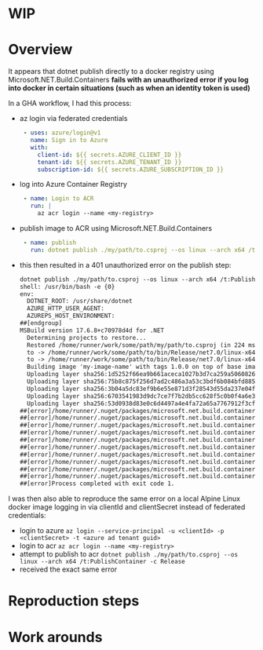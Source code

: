 # WIP
# Overview
It appears that dotnet publish directly to a docker registry using Microsoft.NET.Build.Containers __fails with an unauthorized error if you log into docker in certain situations (such as when an identity token is used)__

In a GHA workflow, I had this process:
- az login via federated credentials
   ```yaml
    - uses: azure/login@v1
      name: Sign in to Azure
      with:
        client-id: ${{ secrets.AZURE_CLIENT_ID }}
        tenant-id: ${{ secrets.AZURE_TENANT_ID }}
        subscription-id: ${{ secrets.AZURE_SUBSCRIPTION_ID }}
   ```
- log into Azure Container Registry
   ```yaml
    - name: Login to ACR
      run: |
        az acr login --name <my-registry>
   ```
- publish image to ACR using Microsoft.NET.Build.Containers
   ```yaml
    - name: publish
      run: dotnet publish ./my/path/to.csproj --os linux --arch x64 /t:PublishContainer -c Release
   ```
- this then resulted in a 401 unauthorized error on the publish step:
  ```txt
  dotnet publish ./my/path/to.csproj --os linux --arch x64 /t:PublishContainer -c Release
  shell: /usr/bin/bash -e {0}
  env:
    DOTNET_ROOT: /usr/share/dotnet
    AZURE_HTTP_USER_AGENT: 
    AZUREPS_HOST_ENVIRONMENT: 
  ##[endgroup]
  MSBuild version 17.6.8+c70978d4d for .NET
    Determining projects to restore...
    Restored /home/runner/work/some/path/my/path/to.csproj (in 224 ms).
    to -> /home/runner/work/some/path/to/bin/Release/net7.0/linux-x64/to.dll
    to -> /home/runner/work/some/path/to/bin/Release/net7.0/linux-x64/publish/
    Building image 'my-image-name' with tags 1.0.0 on top of base image mcr.microsoft.com:443/dotnet/runtime:7.0
    Uploading layer sha256:1d5252f66ea9b661aceca1027b3d7ca259a50608261a25b51148119ecf086932 to my-registry.azurecr.io
    Uploading layer sha256:75b8c875f256d7ad2c486a3a53c3bdf6b084bfd885e2ea845d54aab237e16b76 to my-registry.azurecr.io
    Uploading layer sha256:3b04a5dc83ef9b6e55e871d3f28543d55da237e04fe428844764759854f62b4a to my-registry.azurecr.io
    Uploading layer sha256:6703541983d9dc7ce7f7b2db5cc628f5c0b0f4a6e38db93d1a344f40c6f6f153 to my-registry.azurecr.io
    Uploading layer sha256:53d0938d83e0c6d4497a4e4fa72a65a7767912f3cff06399ddf63b7ee302c618 to my-registry.azurecr.io
  ##[error]/home/runner/.nuget/packages/microsoft.net.build.containers/7.0.306/build/Microsoft.NET.Build.Containers.targets(195,5): error CONTAINER1013: Failed to push to the output registry: System.Net.Http.HttpRequestException: Response status code does not indicate success: 401 (Unauthorized). [/home/runner/work/some/path/my/path/to.csproj]
  ##[error]/home/runner/.nuget/packages/microsoft.net.build.containers/7.0.306/build/Microsoft.NET.Build.Containers.targets(195,5): error CONTAINER1013:    at System.Net.Http.HttpResponseMessage.EnsureSuccessStatusCode() [/home/runner/work/some/path/my/path/to.csproj]
  ##[error]/home/runner/.nuget/packages/microsoft.net.build.containers/7.0.306/build/Microsoft.NET.Build.Containers.targets(195,5): error CONTAINER1013:    at Microsoft.NET.Build.Containers.AuthHandshakeMessageHandler.GetAuthenticationAsync(String registry, String scheme, Uri realm, String service, String scope, CancellationToken cancellationToken) in /_/src/Containers/Microsoft.NET.Build.Containers/AuthHandshakeMessageHandler.cs:line 138 [/home/runner/work/some/path/my/path/to.csproj]
  ##[error]/home/runner/.nuget/packages/microsoft.net.build.containers/7.0.306/build/Microsoft.NET.Build.Containers.targets(195,5): error CONTAINER1013:    at Microsoft.NET.Build.Containers.AuthHandshakeMessageHandler.SendAsync(HttpRequestMessage request, CancellationToken cancellationToken) in /_/src/Containers/Microsoft.NET.Build.Containers/AuthHandshakeMessageHandler.cs:line 182 [/home/runner/work/some/path/my/path/to.csproj]
  ##[error]/home/runner/.nuget/packages/microsoft.net.build.containers/7.0.306/build/Microsoft.NET.Build.Containers.targets(195,5): error CONTAINER1013:    at System.Net.Http.HttpClient.<SendAsync>g__Core|83_0(HttpRequestMessage request, HttpCompletionOption completionOption, CancellationTokenSource cts, Boolean disposeCts, CancellationTokenSource pendingRequestsCts, CancellationToken originalCancellationToken) [/home/runner/work/some/path/my/path/to.csproj]
  ##[error]/home/runner/.nuget/packages/microsoft.net.build.containers/7.0.306/build/Microsoft.NET.Build.Containers.targets(195,5): error CONTAINER1013:    at Microsoft.NET.Build.Containers.Registry.BlobAlreadyUploadedAsync(String repository, String digest, HttpClient client, CancellationToken cancellationToken) in /_/src/Containers/Microsoft.NET.Build.Containers/Registry.cs:line 497 [/home/runner/work/some/path/my/path/to.csproj]
  ##[error]/home/runner/.nuget/packages/microsoft.net.build.containers/7.0.306/build/Microsoft.NET.Build.Containers.targets(195,5): error CONTAINER1013:    at Microsoft.NET.Build.Containers.Registry.<>c__DisplayClass51_0.<<PushAsync>b__0>d.MoveNext() in /_/src/Containers/Microsoft.NET.Build.Containers/Registry.cs:line 546 [/home/runner/work/some/path/my/path/to.csproj]
  ##[error]/home/runner/.nuget/packages/microsoft.net.build.containers/7.0.306/build/Microsoft.NET.Build.Containers.targets(195,5): error CONTAINER1013: --- End of stack trace from previous location --- [/home/runner/work/some/path/my/path/to.csproj]
  ##[error]/home/runner/.nuget/packages/microsoft.net.build.containers/7.0.306/build/Microsoft.NET.Build.Containers.targets(195,5): error CONTAINER1013:    at Microsoft.NET.Build.Containers.Registry.PushAsync(BuiltImage builtImage, ImageReference source, ImageReference destination, Action`1 logProgressMessage, CancellationToken cancellationToken) in /_/src/Containers/Microsoft.NET.Build.Containers/Registry.cs:line 575 [/home/runner/work/some/path/my/path/to.csproj]
  ##[error]/home/runner/.nuget/packages/microsoft.net.build.containers/7.0.306/build/Microsoft.NET.Build.Containers.targets(195,5): error CONTAINER1013:    at Microsoft.NET.Build.Containers.Tasks.CreateNewImage.ExecuteAsync(CancellationToken cancellationToken) in /_/src/Containers/Microsoft.NET.Build.Containers/Tasks/CreateNewImage.cs:line 127 [/home/runner/work/some/path/my/path/to.csproj]
  ##[error]Process completed with exit code 1.
  ```

I was then also able to reproduce the same error on a local Alpine Linux docker image logging in via clientId and clientSecret instead of federated credentials:
- login to azure `az login --service-principal -u <clientId> -p <clientSecret> -t <azure ad tenant guid>`
- login to acr `az acr login --name <my-registry>`
- attempt to publish to acr `dotnet publish ./my/path/to.csproj --os linux --arch x64 /t:PublishContainer -c Release`
- received the exact same error

# Reproduction steps

# Work arounds
